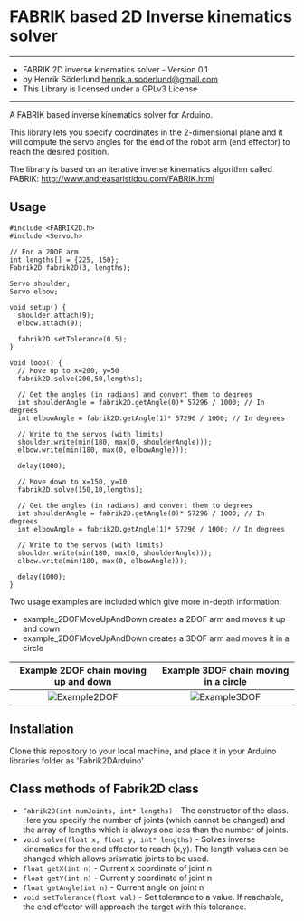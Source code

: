 FABRIK based 2D Inverse kinematics solver
=====

***************************************************************
* FABRIK 2D inverse kinematics solver - Version 0.1
* by Henrik Söderlund <henrik.a.soderlund@gmail.com>
* This Library is licensed under a GPLv3 License
***************************************************************

A FABRIK based inverse kinematics solver for Arduino.

This library lets you specify coordinates in the 2-dimensional plane and it will compute the servo angles for the end of the robot arm (end effector) to reach the desired position.

The library is based on an iterative inverse kinematics algorithm called FABRIK:
http://www.andreasaristidou.com/FABRIK.html

Usage
-----

```
#include <FABRIK2D.h>
#include <Servo.h>

// For a 2DOF arm
int lengths[] = {225, 150};
Fabrik2D fabrik2D(3, lengths);

Servo shoulder;
Servo elbow;

void setup() {
  shoulder.attach(9);
  elbow.attach(9);
  
  fabrik2D.setTolerance(0.5);
}

void loop() {
  // Move up to x=200, y=50
  fabrik2D.solve(200,50,lengths);
  
  // Get the angles (in radians) and convert them to degrees
  int shoulderAngle = fabrik2D.getAngle(0)* 57296 / 1000; // In degrees
  int elbowAngle = fabrik2D.getAngle(1)* 57296 / 1000; // In degrees
  
  // Write to the servos (with limits)
  shoulder.write(min(180, max(0, shoulderAngle)));
  elbow.write(min(180, max(0, elbowAngle)));
  
  delay(1000);
  
  // Move down to x=150, y=10
  fabrik2D.solve(150,10,lengths);
  
  // Get the angles (in radians) and convert them to degrees
  int shoulderAngle = fabrik2D.getAngle(0)* 57296 / 1000; // In degrees
  int elbowAngle = fabrik2D.getAngle(1)* 57296 / 1000; // In degrees
  
  // Write to the servos (with limits)
  shoulder.write(min(180, max(0, shoulderAngle)));
  elbow.write(min(180, max(0, elbowAngle)));
  
  delay(1000);
}
```

Two usage examples are included which give more in-depth information:
* example_2DOFMoveUpAndDown creates a 2DOF arm and moves it up and down
* example_2DOFMoveUpAndDown creates a 3DOF arm and moves it in a circle

**Example 2DOF chain moving up and down**                                                                                |  **Example 3DOF chain moving in a circle**
:-----------------------------------------------------------------------------------------------------------------------:|:--------------------------------------------------------------------------------------------------------------------:
![Example2DOF](https://github.com/henriksod/Fabrik2DArduino/blob/master/examples/example_2DOFMoveUpAndDown/preview.gif)  |  ![Example3DOF](https://github.com/henriksod/Fabrik2DArduino/blob/master/examples/example_3DOFMoveCircle/preview.gif)

Installation
------------
Clone this repository to your local machine, and place it in your Arduino libraries folder as 'Fabrik2DArduino'.

Class methods of Fabrik2D class
-----------------------------
* ```Fabrik2D(int numJoints, int* lengths)``` - The constructor of the class. Here you specify the number of joints (which cannot be changed) and the array of lengths which is always one less than the number of joints.
* ```void solve(float x, float y, int* lengths)``` - Solves inverse kinematics for the end effector to reach (x,y). The length values can be changed which allows prismatic joints to be used.
* ```float getX(int n)``` - Current x coordinate of joint n
* ```float getY(int n)``` - Current y coordinate of joint n
* ```float getAngle(int n)``` - Current angle on joint n
* ```void setTolerance(float val)``` - Set tolerance to a value. If reachable, the end effector will approach the target with this tolerance.